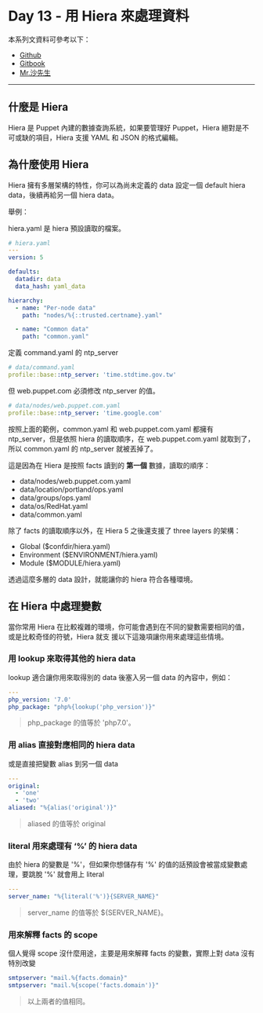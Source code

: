 # Day 13 - 用 Hiera 來處理資料

本系列文資料可參考以下：

- [Github](https://github.com/shazi7804/ops-puppet-30-days)
- [Gitbook](https://gitbook.com/book/shazi7804/puppet-manage-guide/details)
- [Mr.沙先生](https://shazi.info)

---

## 什麼是 Hiera

Hiera 是 Puppet 內建的數據查詢系統，如果要管理好 Puppet，Hiera 絕對是不可或缺的項目，Hiera 支援 YAML 和 JSON 的格式編輯。

## 為什麼使用 Hiera

Hiera 擁有多層架構的特性，你可以為尚未定義的 data 設定一個 default hiera data，後續再給另一個 hiera data。

舉例：

hiera.yaml 是 hiera 預設讀取的檔案。

```yaml
# hiera.yaml
---
version: 5

defaults:
  datadir: data
  data_hash: yaml_data

hierarchy:
  - name: "Per-node data"
    path: "nodes/%{::trusted.certname}.yaml"

  - name: "Common data"
    path: "common.yaml"
```

定義 command.yaml 的 ntp_server

```yaml
# data/command.yaml
profile::base::ntp_server: 'time.stdtime.gov.tw'
```

但 web.puppet.com 必須修改 ntp_server 的值。

```yaml
# data/nodes/web.puppet.com.yaml
profile::base::ntp_server: 'time.google.com'
```

按照上面的範例，common.yaml 和 web.puppet.com.yaml 都擁有 ntp_server，但是依照 hiera 的讀取順序，在 web.puppet.com.yaml 就取到了，所以 common.yaml 的 ntp_server 就被丟掉了。


這是因為在 Hiera 是按照 facts 讀到的 **第一個** 數據，讀取的順序：

  - data/nodes/web.puppet.com.yaml
  - data/location/portland/ops.yaml
  - data/groups/ops.yaml
  - data/os/RedHat.yaml
  - data/common.yaml

除了 facts 的讀取順序以外，在 Hiera 5 之後還支援了 three layers 的架構：

  - Global ($confdir/hiera.yaml)
  - Environment ($ENVIRONMENT/hiera.yaml)
  - Module ($MODULE/hiera.yaml)

透過這麼多層的 data 設計，就能讓你的 hiera 符合各種環境。


## 在 Hiera 中處理變數

當你常用 Hiera 在比較複雜的環境，你可能會遇到在不同的變數需要相同的值，或是比較奇怪的符號，Hiera 就支
援以下這幾項讓你用來處理這些情境。

### 用 lookup 來取得其他的 hiera data

lookup 適合讓你用來取得別的 data 後塞入另一個 data 的內容中，例如：

```yaml
---
php_version: '7.0'
php_package: "php%{lookup('php_version')}"
```
> php_package 的值等於 'php7.0'。

### 用 alias 直接對應相同的 hiera data

或是直接把變數 alias 到另一個 data

```yaml
---
original:
  - 'one'
  - 'two'
aliased: "%{alias('original')}"
```

> aliased 的值等於 original

### literal 用來處理有 ‘%’ 的 hiera data

由於 hiera 的變數是 '%'，但如果你想儲存有 '%' 的值的話預設會被當成變數處理，要跳脫 '%' 就會用上 literal

```yaml
---
server_name: "%{literal('%')}{SERVER_NAME}"
```

> server_name 的值等於 ${SERVER_NAME}。

### 用來解釋 facts 的 scope

個人覺得 scope 沒什麼用途，主要是用來解釋 facts 的變數，實際上對 data 沒有特別改變

```yaml
smtpserver: "mail.%{facts.domain}"
smtpserver: "mail.%{scope('facts.domain')}"
```
> 以上兩者的值相同。